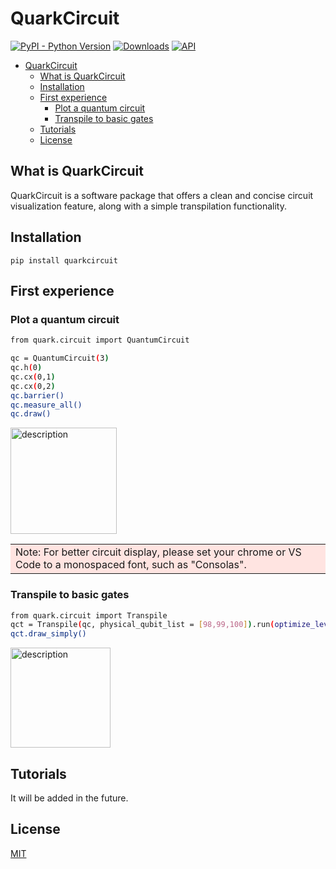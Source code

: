 # QuarkCircuit

[![PyPI - Python Version](https://img.shields.io/badge/python-3.10-pink.svg)](https://pypi.org/project/quarkcircuit/)
[![Downloads](https://static.pepy.tech/badge/quarkcircuit)](https://pepy.tech/project/quarkcircuit)
[![API](https://img.shields.io/badge/API-quarkcircuit-green.svg)](https://quarkstudio.readthedocs.io/en/latest/modules/quark/circuit/)

<!-- TOC --->
- [QuarkCircuit](#quarkcircuit)
  - [What is QuarkCircuit](#what-is-quarkcircuit)
  - [Installation](#installation)
  - [First experience](#first-experience)
    - [Plot a quantum circuit](#plot-a-quantum-circuit)
    - [Transpile to basic gates](#transpile-to-basic-gates)
  - [Tutorials](#tutorials)
  - [License](#license)
<!-- /TOC -->

## What is QuarkCircuit 

QuarkCircuit is a software package that offers a clean and concise circuit visualization feature, along with a simple transpilation functionality.


## Installation

```
pip install quarkcircuit
```

## First experience

### Plot a quantum circuit

```bash
from quark.circuit import QuantumCircuit

qc = QuantumCircuit(3)
qc.h(0)
qc.cx(0,1)
qc.cx(0,2)
qc.barrier()
qc.measure_all()
qc.draw()
```

<img src="image-3.png" alt="description" height="170">

<table ><tr><td bgcolor=MistyRose >Note: For better circuit display, please set your chrome or VS Code to a monospaced font, such as "Consolas".</td></tr></table>


### Transpile to basic gates

```bash
from quark.circuit import Transpile
qct = Transpile(qc, physical_qubit_list = [98,99,100]).run(optimize_level=1)
qct.draw_simply()
```
<img src="image-4.png" alt="description" height="160">


## Tutorials

It will be added in the future.

## License

[MIT](LICENSE)